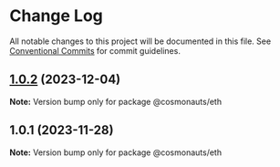 # Change Log

All notable changes to this project will be documented in this file.
See [Conventional Commits](https://conventionalcommits.org) for commit guidelines.

## [1.0.2](https://github.com/cosmology-tech/sign/compare/@cosmonauts/eth@1.0.1...@cosmonauts/eth@1.0.2) (2023-12-04)

**Note:** Version bump only for package @cosmonauts/eth

## 1.0.1 (2023-11-28)

**Note:** Version bump only for package @cosmonauts/eth
